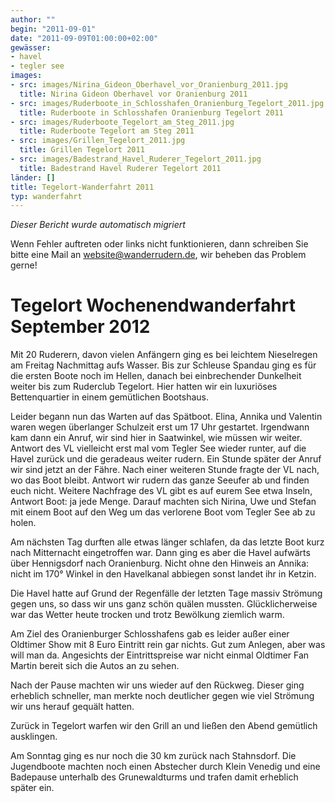 ```yaml
---
author: ""
begin: "2011-09-01"
date: "2011-09-09T01:00:00+02:00"
gewässer:
- havel
- tegler see
images:
- src: images/Nirina_Gideon_Oberhavel_vor_Oranienburg_2011.jpg
  title: Nirina Gideon Oberhavel vor Oranienburg 2011
- src: images/Ruderboote_in_Schlosshafen_Oranienburg_Tegelort_2011.jpg
  title: Ruderboote in Schlosshafen Oranienburg Tegelort 2011
- src: images/Ruderboote_Tegelort_am_Steg_2011.jpg
  title: Ruderboote Tegelort am Steg 2011
- src: images/Grillen_Tegelort_2011.jpg
  title: Grillen Tegelort 2011
- src: images/Badestrand_Havel_Ruderer_Tegelort_2011.jpg
  title: Badestrand Havel Ruderer Tegelort 2011
länder: []
title: Tegelort-Wanderfahrt 2011
typ: wanderfahrt
---
```



*Dieser Bericht wurde automatisch migriert*

Wenn Fehler auftreten oder links nicht funktionieren, dann schreiben Sie bitte eine Mail an website@wanderrudern.de, wir beheben das Problem gerne!



# Tegelort Wochenendwanderfahrt September 2012


Mit 20 Ruderern, davon vielen Anfängern ging es bei leichtem Nieselregen am Freitag Nachmittag aufs Wasser. Bis zur Schleuse Spandau ging es für die ersten Boote noch im Hellen, danach bei einbrechender Dunkelheit weiter bis zum Ruderclub Tegelort. Hier hatten wir ein luxuriöses Bettenquartier in einem gemütlichen Bootshaus.

Leider begann nun das Warten auf das Spätboot. Elina, Annika und Valentin waren wegen überlanger Schulzeit erst um 17 Uhr gestartet. Irgendwann kam dann ein Anruf, wir sind hier in Saatwinkel, wie müssen wir weiter. Antwort des VL vielleicht erst mal vom Tegler See wieder runter, auf die Havel zurück und die geradeaus weiter rudern. Ein Stunde später der Anruf wir sind jetzt an der Fähre. Nach einer weiteren Stunde fragte der VL nach, wo das Boot bleibt. Antwort wir rudern das ganze Seeufer ab und finden euch nicht. Weitere Nachfrage des VL gibt es auf eurem See etwa Inseln, Antwort Boot: ja jede Menge. Darauf machten sich Nirina, Uwe und Stefan mit einem Boot auf den Weg um das verlorene Boot vom Tegler See ab zu holen.

Am nächsten Tag durften alle etwas länger schlafen, da das letzte Boot kurz nach Mitternacht eingetroffen war. Dann ging es aber die Havel aufwärts über Hennigsdorf nach Oranienburg. Nicht ohne den Hinweis an Annika: nicht im 170° Winkel in den Havelkanal abbiegen sonst landet ihr in Ketzin.

Die Havel hatte auf Grund der Regenfälle der letzten Tage massiv Strömung gegen uns, so dass wir uns ganz schön quälen mussten. Glücklicherweise war das Wetter heute trocken und trotz Bewölkung ziemlich warm.

Am Ziel des Oranienburger Schlosshafens gab es leider außer einer Oldtimer Show mit 8 Euro Eintritt rein gar nichts. Gut zum Anlegen, aber was will man da. Angesichts der Eintrittspreise war nicht einmal Oldtimer Fan Martin bereit sich die Autos an zu sehen.

Nach der Pause machten wir uns wieder auf den Rückweg. Dieser ging erheblich schneller, man merkte noch deutlicher gegen wie viel Strömung wir uns herauf gequält hatten.

Zurück in Tegelort warfen wir den Grill an und ließen den Abend gemütlich ausklingen.

Am Sonntag ging es nur noch die 30 km zurück nach Stahnsdorf. Die Jugendboote machten noch einen Abstecher durch Klein Venedig und eine Badepause unterhalb des Grunewaldturms und trafen damit erheblich später ein.